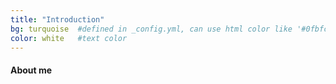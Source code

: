 ```yaml
---
title: "Introduction"
bg: turquoise  #defined in _config.yml, can use html color like '#0fbfcf'
color: white   #text color
---
```


#### About me  